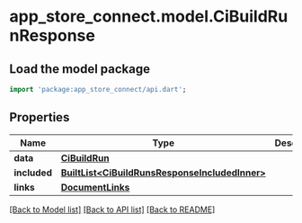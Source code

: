 # app_store_connect.model.CiBuildRunResponse

## Load the model package
```dart
import 'package:app_store_connect/api.dart';
```

## Properties
Name | Type | Description | Notes
------------ | ------------- | ------------- | -------------
**data** | [**CiBuildRun**](CiBuildRun.md) |  | 
**included** | [**BuiltList&lt;CiBuildRunsResponseIncludedInner&gt;**](CiBuildRunsResponseIncludedInner.md) |  | [optional] 
**links** | [**DocumentLinks**](DocumentLinks.md) |  | 

[[Back to Model list]](../README.md#documentation-for-models) [[Back to API list]](../README.md#documentation-for-api-endpoints) [[Back to README]](../README.md)


